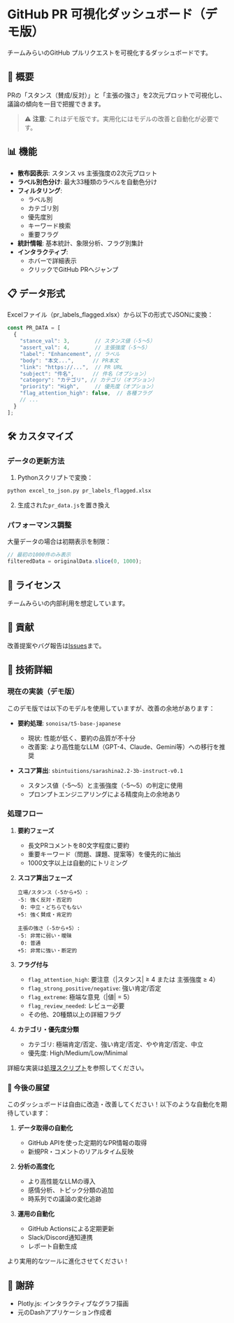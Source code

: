 # GitHub PR 可視化ダッシュボード（デモ版）

チームみらいのGitHub プルリクエストを可視化するダッシュボードです。

## 🎯 概要

PRの「スタンス（賛成/反対）」と「主張の強さ」を2次元プロットで可視化し、議論の傾向を一目で把握できます。

> ⚠️ **注意**: これはデモ版です。実用化にはモデルの改善と自動化が必要です。

## 📊 機能

- **散布図表示**: スタンス vs 主張強度の2次元プロット
- **ラベル別色分け**: 最大33種類のラベルを自動色分け
- **フィルタリング**:
  - ラベル別
  - カテゴリ別
  - 優先度別
  - キーワード検索
  - 重要フラグ
- **統計情報**: 基本統計、象限分析、フラグ別集計
- **インタラクティブ**: 
  - ホバーで詳細表示
  - クリックでGitHub PRへジャンプ

## 📋 データ形式

Excelファイル（pr_labels_flagged.xlsx）から以下の形式でJSONに変換：

```javascript
const PR_DATA = [
  {
    "stance_val": 3,        // スタンス値（-5〜5）
    "assert_val": 4,        // 主張強度（-5〜5）
    "label": "Enhancement", // ラベル
    "body": "本文...",      // PR本文
    "link": "https://...",  // PR URL
    "subject": "件名",      // 件名（オプション）
    "category": "カテゴリ", // カテゴリ（オプション）
    "priority": "High",     // 優先度（オプション）
    "flag_attention_high": false,  // 各種フラグ
    // ...
  }
];
```

## 🛠️ カスタマイズ

### データの更新方法

1. Pythonスクリプトで変換：
```python
python excel_to_json.py pr_labels_flagged.xlsx
```

2. 生成された`pr_data.js`を置き換え

### パフォーマンス調整

大量データの場合は初期表示を制限：
```javascript
// 最初の1000件のみ表示
filteredData = originalData.slice(0, 1000);
```

## 📄 ライセンス

チームみらいの内部利用を想定しています。

## 🤝 貢献

改善提案やバグ報告は[Issues](https://github.com/team-mirai/random/issues)まで。

## 🔧 技術詳細

### 現在の実装（デモ版）

このデモ版では以下のモデルを使用していますが、改善の余地があります：

- **要約処理**: `sonoisa/t5-base-japanese`
  - 現状: 性能が低く、要約の品質が不十分
  - 改善案: より高性能なLLM（GPT-4、Claude、Gemini等）への移行を推奨

- **スコア算出**: `sbintuitions/sarashina2.2-3b-instruct-v0.1`
  - スタンス値（-5〜5）と主張強度（-5〜5）の判定に使用
  - プロンプトエンジニアリングによる精度向上の余地あり

### 処理フロー

1. **要約フェーズ**
   - 長文PRコメントを80文字程度に要約
   - 重要キーワード（問題、課題、提案等）を優先的に抽出
   - 1000文字以上は自動的にトリミング

2. **スコア算出フェーズ**
   ```
   立場/スタンス（-5から+5）:
   -5: 強く反対・否定的
    0: 中立・どちらでもない
   +5: 強く賛成・肯定的
   
   主張の強さ（-5から+5）:
   -5: 非常に弱い・曖昧
    0: 普通
   +5: 非常に強い・断定的
   ```

3. **フラグ付与**
   - `flag_attention_high`: 要注意（|スタンス| ≥ 4 または 主張強度 ≥ 4）
   - `flag_strong_positive/negative`: 強い肯定/否定
   - `flag_extreme`: 極端な意見（|値| = 5）
   - `flag_review_needed`: レビュー必要
   - その他、20種類以上の詳細フラグ

4. **カテゴリ・優先度分類**
   - カテゴリ: 極端肯定/否定、強い肯定/否定、やや肯定/否定、中立
   - 優先度: High/Medium/Low/Minimal

詳細な実装は[処理スクリプト](process_script.py)を参照してください。

### 🚀 今後の展望

このダッシュボードは自由に改造・改善してください！以下のような自動化を期待しています：

1. **データ取得の自動化**
   - GitHub APIを使った定期的なPR情報の取得
   - 新規PR・コメントのリアルタイム反映

2. **分析の高度化**
   - より高性能なLLMの導入
   - 感情分析、トピック分類の追加
   - 時系列での議論の変化追跡

3. **運用の自動化**
   - GitHub Actionsによる定期更新
   - Slack/Discord通知連携
   - レポート自動生成

より実用的なツールに進化させてください！

## 🙏 謝辞

- Plotly.js: インタラクティブなグラフ描画
- 元のDashアプリケーション作成者
